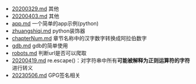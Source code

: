 - [20200329.md](./20200329) 其他
- [20200403.md](./20200403) 其他
- [app.md](./app) 一个简单的app示例(python)
- [zhuangshiqi.md](./zhuangshiqi) python装饰器
- [chapterNum.md](./chapterNum) 章节名称中的汉字数字转换成阿拉伯数字
- [gdb.md](./gdb) gdb的简单使用
- [robots.md](./robots) 判断url是否可以爬取
- [20200419.md](./20200419) re.escape()：对字符串中所有**可能被解释为正则运算符的字符**进行转义
- [20230506.md](./20230506) GPG签名相关
